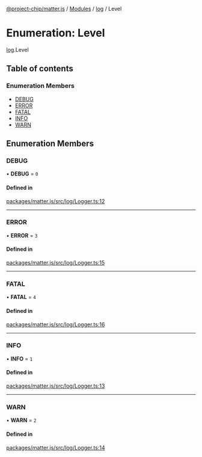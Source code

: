 [@project-chip/matter.js](../README.md) / [Modules](../modules.md) / [log](../modules/log.md) / Level

# Enumeration: Level

[log](../modules/log.md).Level

## Table of contents

### Enumeration Members

- [DEBUG](log.Level.md#debug)
- [ERROR](log.Level.md#error)
- [FATAL](log.Level.md#fatal)
- [INFO](log.Level.md#info)
- [WARN](log.Level.md#warn)

## Enumeration Members

### DEBUG

• **DEBUG** = ``0``

#### Defined in

[packages/matter.js/src/log/Logger.ts:12](https://github.com/project-chip/matter.js/blob/5bdbf8d/packages/matter.js/src/log/Logger.ts#L12)

___

### ERROR

• **ERROR** = ``3``

#### Defined in

[packages/matter.js/src/log/Logger.ts:15](https://github.com/project-chip/matter.js/blob/5bdbf8d/packages/matter.js/src/log/Logger.ts#L15)

___

### FATAL

• **FATAL** = ``4``

#### Defined in

[packages/matter.js/src/log/Logger.ts:16](https://github.com/project-chip/matter.js/blob/5bdbf8d/packages/matter.js/src/log/Logger.ts#L16)

___

### INFO

• **INFO** = ``1``

#### Defined in

[packages/matter.js/src/log/Logger.ts:13](https://github.com/project-chip/matter.js/blob/5bdbf8d/packages/matter.js/src/log/Logger.ts#L13)

___

### WARN

• **WARN** = ``2``

#### Defined in

[packages/matter.js/src/log/Logger.ts:14](https://github.com/project-chip/matter.js/blob/5bdbf8d/packages/matter.js/src/log/Logger.ts#L14)
